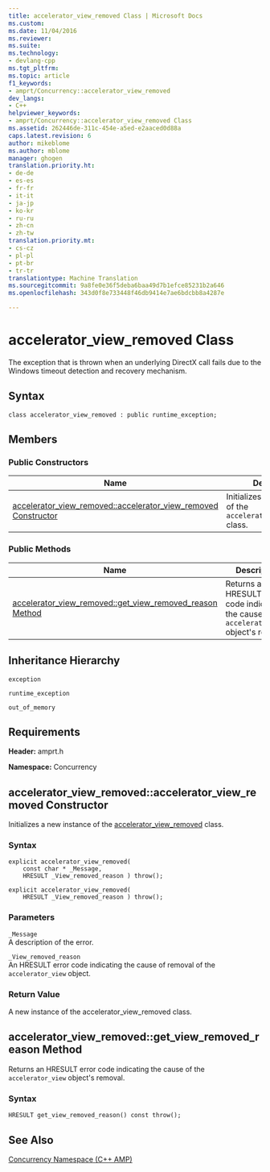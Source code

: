 ```yaml
---
title: accelerator_view_removed Class | Microsoft Docs
ms.custom: 
ms.date: 11/04/2016
ms.reviewer: 
ms.suite: 
ms.technology:
- devlang-cpp
ms.tgt_pltfrm: 
ms.topic: article
f1_keywords:
- amprt/Concurrency::accelerator_view_removed
dev_langs:
- C++
helpviewer_keywords:
- amprt/Concurrency::accelerator_view_removed Class
ms.assetid: 262446de-311c-454e-a5ed-e2aaced0d88a
caps.latest.revision: 6
author: mikeblome
ms.author: mblome
manager: ghogen
translation.priority.ht:
- de-de
- es-es
- fr-fr
- it-it
- ja-jp
- ko-kr
- ru-ru
- zh-cn
- zh-tw
translation.priority.mt:
- cs-cz
- pl-pl
- pt-br
- tr-tr
translationtype: Machine Translation
ms.sourcegitcommit: 9a8fe0e36f5deba6baa49d7b1efce85231b2a646
ms.openlocfilehash: 343d0f8e733448f46db9414e7ae6bdcbb8a4287e

---
```

# accelerator_view_removed Class
The exception that is thrown when an underlying DirectX call fails due to the Windows timeout detection and recovery mechanism.  
  
## Syntax  
  
```  
class accelerator_view_removed : public runtime_exception;  
```  
  
## Members  
  
### Public Constructors  
  
|Name|Description|  
|----------|-----------------|  
|[accelerator_view_removed::accelerator_view_removed Constructor](#ctor)|Initializes a new instance of the `accelerator_view_removed` class.|  

### Public Methods  
  
|Name|Description|  
|----------|-----------------|  
|[accelerator_view_removed::get_view_removed_reason Method](#get_view_removed_reason)|Returns an HRESULT error code indicating the cause of the `accelerator_view` object's removal.|  
  
## Inheritance Hierarchy  
 `exception`  
  
 `runtime_exception`  
  
 `out_of_memory`  
  
## Requirements  
 **Header:** amprt.h  
  
 **Namespace:** Concurrency  

## <a name="accelerator_view_removed__ctor"></a> accelerator_view_removed::accelerator_view_removed Constructor
Initializes a new instance of the [accelerator_view_removed](accelerator-view-removed-class.md) class.  
  
### Syntax  
  
```  
explicit accelerator_view_removed(  
    const char * _Message,  
    HRESULT _View_removed_reason ) throw();  
  
explicit accelerator_view_removed(  
    HRESULT _View_removed_reason ) throw();  
```  
  
### Parameters  
 `_Message`  
 A description of the error.  
  
 `_View_removed_reason`  
 An HRESULT error code indicating the cause of removal of the `accelerator_view` object.  
  
### Return Value  
 A new instance of the accelerator_view_removed class.  
  
## <a name="accelerator_view_removed__get_view_removed_reason_method"></a> accelerator_view_removed::get_view_removed_reason Method
Returns an HRESULT error code indicating the cause of the `accelerator_view` object's removal.  
  
### Syntax  
  
```  
HRESULT get_view_removed_reason() const throw();  
```  
  
 
## See Also  
 [Concurrency Namespace (C++ AMP)](concurrency-namespace-cpp-amp.md)



<!--HONumber=Jan17_HO1-->


